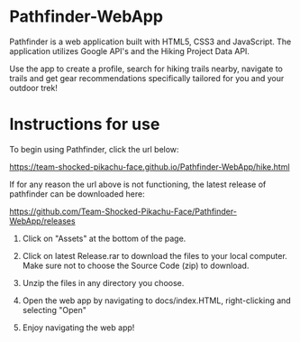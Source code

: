 # Pathfinder-WebApp

Pathfinder is a web application built with HTML5, CSS3 and JavaScript. The application utilizes Google API's and the Hiking Project Data API. 

Use the app to create a profile, search for hiking trails nearby, navigate to trails and get gear recommendations specifically tailored for you and your outdoor trek! 

# Instructions for use

To begin using Pathfinder, click the url below:

https://team-shocked-pikachu-face.github.io/Pathfinder-WebApp/hike.html

If for any reason the url above is not functioning, the latest release of pathfinder can be downloaded here:

https://github.com/Team-Shocked-Pikachu-Face/Pathfinder-WebApp/releases

1. Click on "Assets" at the bottom of the page.

2. Click on latest Release.rar to download the files to your local computer. Make sure not to choose the Source Code (zip) to download.

3. Unzip the files in any directory you choose.

4. Open the web app by navigating to docs/index.HTML, right-clicking and selecting "Open"

5. Enjoy navigating the web app!
